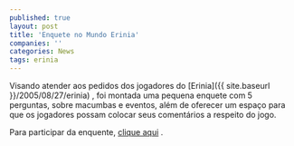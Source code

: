 ```yaml
---
published: true
layout: post
title: 'Enquete no Mundo Erinia'
companies: ''
categories: News
tags: erinia
---
```

Visando atender aos pedidos dos jogadores do [Erinia]({{ site.baseurl }}/2005/08/27/erinia)
, foi montada uma pequena enquete com 5 perguntas, sobre macumbas e eventos, além de oferecer um espaço para que os jogadores possam colocar seus comentários a respeito do jogo.

Para participar da enquente, <a href="http://www.ignisgames.com.br/erinia/pesquisa_jogadores.php">clique aqui</a>
.
